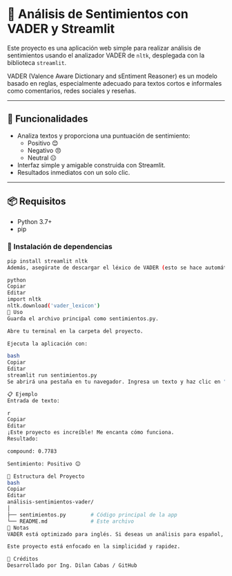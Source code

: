# 💬 Análisis de Sentimientos con VADER y Streamlit

Este proyecto es una aplicación web simple para realizar análisis de sentimientos usando el analizador VADER de `nltk`, desplegada con la biblioteca `streamlit`.

VADER (Valence Aware Dictionary and sEntiment Reasoner) es un modelo basado en reglas, especialmente adecuado para textos cortos e informales como comentarios, redes sociales y reseñas.

---

## 🚀 Funcionalidades

- Analiza textos y proporciona una puntuación de sentimiento:
  - Positivo 😊
  - Negativo 😠
  - Neutral 😐
- Interfaz simple y amigable construida con Streamlit.
- Resultados inmediatos con un solo clic.

---

## 📦 Requisitos

- Python 3.7+
- pip

### 🧰 Instalación de dependencias

```bash
pip install streamlit nltk
Además, asegúrate de descargar el léxico de VADER (esto se hace automáticamente en la app, pero también puedes hacerlo manualmente):

python
Copiar
Editar
import nltk
nltk.download('vader_lexicon')
📝 Uso
Guarda el archivo principal como sentimientos.py.

Abre tu terminal en la carpeta del proyecto.

Ejecuta la aplicación con:

bash
Copiar
Editar
streamlit run sentimientos.py
Se abrirá una pestaña en tu navegador. Ingresa un texto y haz clic en "Analizar Sentimiento".

📋 Ejemplo
Entrada de texto:

r
Copiar
Editar
¡Este proyecto es increíble! Me encanta cómo funciona.
Resultado:

compound: 0.7783

Sentimiento: Positivo 😊

📁 Estructura del Proyecto
bash
Copiar
Editar
análisis-sentimientos-vader/
│
├── sentimientos.py        # Código principal de la app
└── README.md              # Este archivo
🧠 Notas
VADER está optimizado para inglés. Si deseas un análisis para español, se recomienda traducir el texto o utilizar otros modelos como BERT, TextBlob-es, o modelos entrenados con datasets en español.

Este proyecto está enfocado en la simplicidad y rapidez.

🧠 Créditos
Desarrollado por Ing. Dilan Cabas / GitHub